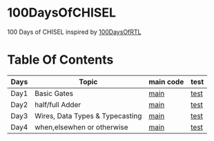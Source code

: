 # 100DaysOfCHISEL
100 Days of CHISEL inspired by [100DaysOfRTL](https://github.com/raulbehl/100DaysOfRTL)
# Table Of Contents
|  Days |  Topic | main code | test |
| --- | ---- | --- | --- |
| Day1 | Basic Gates | [main](https://github.com/Myrausman/100DaysOfCHISEL/tree/main/src/main/scala/day1) | [test](https://github.com/Myrausman/100DaysOfCHISEL/tree/main/src/test/scala/day1)|
| Day2 | half/full Adder | [main](https://github.com/KHADEEJAH123/100DaysOfCHISEL/tree/main/src/main/scala/day2) | [test](https://github.com/KHADEEJAH123/100DaysOfCHISEL/tree/main/src/test/scala/day2)|
| Day3 | Wires, Data Types & Typecasting | [main](https://github.com/hamnamohi/100DaysOfCHISEL/tree/main/src/main/scala/day3) | [test](https://github.com/hamnamohi/100DaysOfCHISEL/tree/main/src/test/scala/day3)|
| Day4 |  when,elsewhen or otherwise | [main](https://github.com/syedowaisalishah/100DaysOfCHISEL/tree/main/src/main/scala/day4) |[test](https://github.com/syedowaisalishah/100DaysOfCHISEL/tree/main/src/test/scala/day4)|
